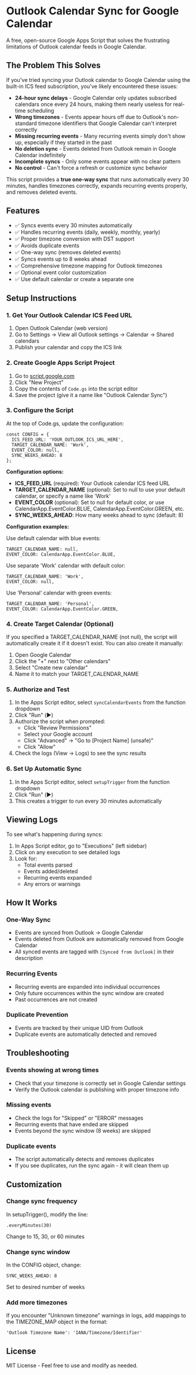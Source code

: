 # Outlook Calendar Sync for Google Calendar

A free, open-source Google Apps Script that solves the frustrating limitations of Outlook calendar feeds in Google Calendar.

## The Problem This Solves

If you've tried syncing your Outlook calendar to Google Calendar using the built-in ICS feed subscription, you've likely encountered these issues:

- **24-hour sync delays** - Google Calendar only updates subscribed calendars once every 24 hours, making them nearly useless for real-time scheduling
- **Wrong timezones** - Events appear hours off due to Outlook's non-standard timezone identifiers that Google Calendar can't interpret correctly
- **Missing recurring events** - Many recurring events simply don't show up, especially if they started in the past
- **No deletion sync** - Events deleted from Outlook remain in Google Calendar indefinitely
- **Incomplete syncs** - Only some events appear with no clear pattern
- **No control** - Can't force a refresh or customize sync behavior

This script provides a **true one-way sync** that runs automatically every 30 minutes, handles timezones correctly, expands recurring events properly, and removes deleted events.

## Features

- ✅ Syncs events every 30 minutes automatically
- ✅ Handles recurring events (daily, weekly, monthly, yearly)
- ✅ Proper timezone conversion with DST support
- ✅ Avoids duplicate events
- ✅ One-way sync (removes deleted events)
- ✅ Syncs events up to 8 weeks ahead
- ✅ Comprehensive timezone mapping for Outlook timezones
- ✅ Optional event color customization
- ✅ Use default calendar or create a separate one

## Setup Instructions

### 1. Get Your Outlook Calendar ICS Feed URL

1. Open Outlook Calendar (web version)
2. Go to Settings → View all Outlook settings → Calendar → Shared calendars
3. Publish your calendar and copy the ICS link

### 2. Create Google Apps Script Project

1. Go to [script.google.com](https://script.google.com)
2. Click "New Project"
3. Copy the contents of `Code.gs` into the script editor
4. Save the project (give it a name like "Outlook Calendar Sync")

### 3. Configure the Script

At the top of Code.gs, update the configuration:

    const CONFIG = {
      ICS_FEED_URL: 'YOUR_OUTLOOK_ICS_URL_HERE',
      TARGET_CALENDAR_NAME: 'Work',
      EVENT_COLOR: null,
      SYNC_WEEKS_AHEAD: 8
    };

**Configuration options:**

- **ICS_FEED_URL** (required): Your Outlook calendar ICS feed URL
- **TARGET_CALENDAR_NAME** (optional): Set to null to use your default calendar, or specify a name like 'Work'
- **EVENT_COLOR** (optional): Set to null for default color, or use CalendarApp.EventColor.BLUE, CalendarApp.EventColor.GREEN, etc.
- **SYNC_WEEKS_AHEAD**: How many weeks ahead to sync (default: 8)

**Configuration examples:**

Use default calendar with blue events:

    TARGET_CALENDAR_NAME: null,
    EVENT_COLOR: CalendarApp.EventColor.BLUE,

Use separate 'Work' calendar with default color:

    TARGET_CALENDAR_NAME: 'Work',
    EVENT_COLOR: null,

Use 'Personal' calendar with green events:

    TARGET_CALENDAR_NAME: 'Personal',
    EVENT_COLOR: CalendarApp.EventColor.GREEN,

### 4. Create Target Calendar (Optional)

If you specified a TARGET_CALENDAR_NAME (not null), the script will automatically create it if it doesn't exist. You can also create it manually:

1. Open Google Calendar
2. Click the "+" next to "Other calendars"
3. Select "Create new calendar"
4. Name it to match your TARGET_CALENDAR_NAME

### 5. Authorize and Test

1. In the Apps Script editor, select `syncCalendarEvents` from the function dropdown
2. Click "Run" (▶️)
3. Authorize the script when prompted:
   - Click "Review Permissions"
   - Select your Google account
   - Click "Advanced" → "Go to [Project Name] (unsafe)"
   - Click "Allow"
4. Check the logs (View → Logs) to see the sync results

### 6. Set Up Automatic Sync

1. In the Apps Script editor, select `setupTrigger` from the function dropdown
2. Click "Run" (▶️)
3. This creates a trigger to run every 30 minutes automatically

## Viewing Logs

To see what's happening during syncs:

1. In Apps Script editor, go to "Executions" (left sidebar)
2. Click on any execution to see detailed logs
3. Look for:
   - Total events parsed
   - Events added/deleted
   - Recurring events expanded
   - Any errors or warnings

## How It Works

### One-Way Sync
- Events are synced from Outlook → Google Calendar
- Events deleted from Outlook are automatically removed from Google Calendar
- All synced events are tagged with `[Synced from Outlook]` in their description

### Recurring Events
- Recurring events are expanded into individual occurrences
- Only future occurrences within the sync window are created
- Past occurrences are not created

### Duplicate Prevention
- Events are tracked by their unique UID from Outlook
- Duplicate events are automatically detected and removed

## Troubleshooting

### Events showing at wrong times

- Check that your timezone is correctly set in Google Calendar settings
- Verify the Outlook calendar is publishing with proper timezone info

### Missing events

- Check the logs for "Skipped" or "ERROR" messages
- Recurring events that have ended are skipped
- Events beyond the sync window (8 weeks) are skipped

### Duplicate events

- The script automatically detects and removes duplicates
- If you see duplicates, run the sync again - it will clean them up

## Customization

### Change sync frequency

In setupTrigger(), modify the line:

    .everyMinutes(30)

Change to 15, 30, or 60 minutes

### Change sync window

In the CONFIG object, change:

    SYNC_WEEKS_AHEAD: 8

Set to desired number of weeks

### Add more timezones

If you encounter "Unknown timezone" warnings in logs, add mappings to the TIMEZONE_MAP object in the format:

    'Outlook Timezone Name': 'IANA/Timezone/Identifier'

## License

MIT License - Feel free to use and modify as needed.
